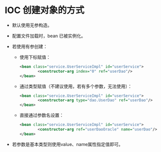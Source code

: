 # IOC 创建对象的方式

- 默认使用无参构造。
- 配置文件加载时，bean 已被实例化。
- 若使用有参创建：
    - 使用下标赋值：

        ```xml
        <bean class="service.UserServiceImpl" id="userService">
                <constructor-arg index="0" ref="userDao"/>
        </bean>
        ```

    - 通过类型赋值（不建议使用，若有多个参数，无法使用）：

        ```xml
        <bean class="service.UserServiceImpl" id="userService">
                <constructor-arg type="dao.UserDao" ref="userDao"/>
        </bean>
        ```

    - 直接通过参数名设置：

        ```xml
        <bean class="service.UserServiceImpl" id="userService">
                <constructor-arg ref="userDaoOracle" name="userDao"/>
        </bean>
        ```

- 若参数是基本类型则使用value、name属性指定值即可。
